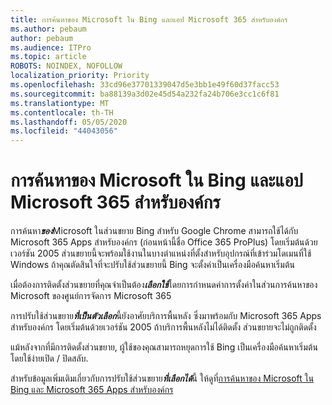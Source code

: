 ```yaml
---
title: การค้นหาของ Microsoft ใน Bing และแอป Microsoft 365 สําหรับองค์กร
ms.author: pebaum
author: pebaum
ms.audience: ITPro
ms.topic: article
ROBOTS: NOINDEX, NOFOLLOW
localization_priority: Priority
ms.openlocfilehash: 33cd96e37701339047d5e3bb1e49f60d37facc53
ms.sourcegitcommit: ba88139a3d02e45d54a232fa24b706e3cc1c6f81
ms.translationtype: MT
ms.contentlocale: th-TH
ms.lasthandoff: 05/05/2020
ms.locfileid: "44043056"
---
```

# <a name="microsoft-search-in-bing-and-microsoft-365-apps-for-enterprise"></a>การค้นหาของ Microsoft ใน Bing และแอป Microsoft 365 สําหรับองค์กร

การค้นหา***ของ***Microsoft ในส่วนขยาย Bing สําหรับ Google Chrome สามารถใช้ได้กับ Microsoft 365 Apps สําหรับองค์กร (ก่อนหน้านี้ชื่อ Office 365 ProPlus) โดยเริ่มต้นด้วยเวอร์ชัน 2005 ส่วนขยายนี้จะพร้อมใช้งานในบางตําแหน่งที่ตั้งสําหรับอุปกรณ์ที่เข้าร่วมโดเมนที่ใช้ Windows ถ้าคุณตัดสินใจที่จะปรับใช้ส่วนขยายนี้ Bing จะตั้งค่าเป็นเครื่องมือค้นหาเริ่มต้น

เมื่อต้องการติดตั้งส่วนขยายที่คุณจําเป็นต้อง***เลือกใช้***โดยการกําหนดค่าการตั้งค่าในส่วนการค้นหาของ Microsoft ของศูนย์การจัดการ Microsoft 365

การปรับใช้ส่วนขยาย***ที่เป็นตัวเลือก***นี้ยังอาศัยบริการพื้นหลัง ซึ่งมาพร้อมกับ Microsoft 365 Apps สําหรับองค์กร โดยเริ่มต้นด้วยเวอร์ชัน 2005 ถ้าบริการพื้นหลังไม่ได้ติดตั้ง ส่วนขยายจะไม่ถูกติดตั้ง

แม้หลังจากที่มีการติดตั้งส่วนขยาย, ผู้ใช้ของคุณสามารถหยุดการใช้ Bing เป็นเครื่องมือค้นหาเริ่มต้นโดยใช้ง่ายเปิด / ปิดสลับ.

สําหรับข้อมูลเพิ่มเติมเกี่ยวกับการปรับใช้ส่วนขยาย***ที่เลือกได้***นี้ ให้ดูที่[การค้นหาของ Microsoft ใน Bing และ Microsoft 365 Apps สําหรับองค์กร](https://docs.microsoft.com/deployoffice/microsoft-search-bing)